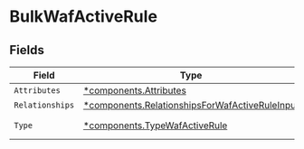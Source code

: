 # BulkWafActiveRule


## Fields

| Field                                                                                                           | Type                                                                                                            | Required                                                                                                        | Description                                                                                                     |
| --------------------------------------------------------------------------------------------------------------- | --------------------------------------------------------------------------------------------------------------- | --------------------------------------------------------------------------------------------------------------- | --------------------------------------------------------------------------------------------------------------- |
| `Attributes`                                                                                                    | [*components.Attributes](../../models/components/attributes.md)                                                 | :heavy_minus_sign:                                                                                              | N/A                                                                                                             |
| `Relationships`                                                                                                 | [*components.RelationshipsForWafActiveRuleInput](../../models/components/relationshipsforwafactiveruleinput.md) | :heavy_minus_sign:                                                                                              | N/A                                                                                                             |
| `Type`                                                                                                          | [*components.TypeWafActiveRule](../../models/components/typewafactiverule.md)                                   | :heavy_minus_sign:                                                                                              | Resource type.                                                                                                  |